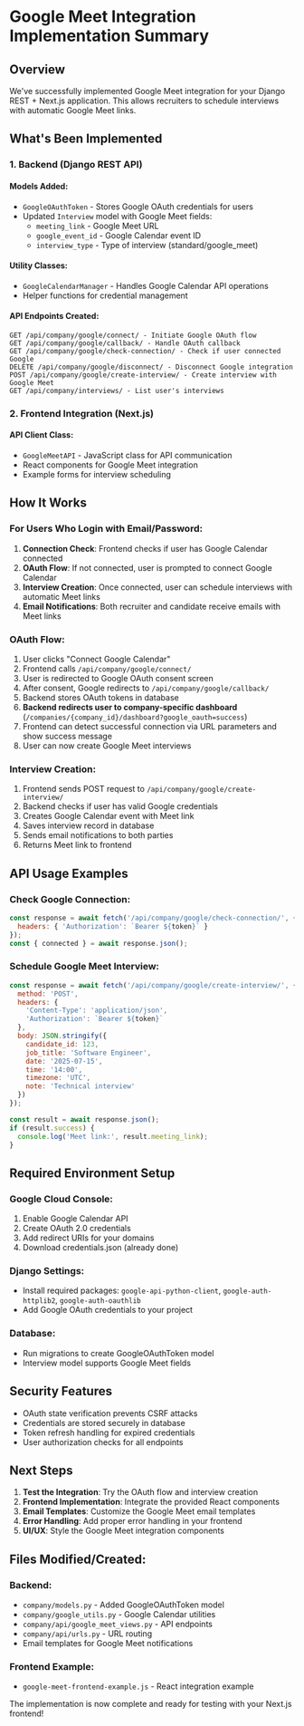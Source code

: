 # Google Meet Integration Implementation Summary

## Overview
We've successfully implemented Google Meet integration for your Django REST + Next.js application. This allows recruiters to schedule interviews with automatic Google Meet links.

## What's Been Implemented

### 1. Backend (Django REST API)

#### Models Added:
- `GoogleOAuthToken` - Stores Google OAuth credentials for users
- Updated `Interview` model with Google Meet fields:
  - `meeting_link` - Google Meet URL
  - `google_event_id` - Google Calendar event ID
  - `interview_type` - Type of interview (standard/google_meet)

#### Utility Classes:
- `GoogleCalendarManager` - Handles Google Calendar API operations
- Helper functions for credential management

#### API Endpoints Created:
```
GET /api/company/google/connect/ - Initiate Google OAuth flow
GET /api/company/google/callback/ - Handle OAuth callback
GET /api/company/google/check-connection/ - Check if user connected Google
DELETE /api/company/google/disconnect/ - Disconnect Google integration
POST /api/company/google/create-interview/ - Create interview with Google Meet
GET /api/company/interviews/ - List user's interviews
```

### 2. Frontend Integration (Next.js)

#### API Client Class:
- `GoogleMeetAPI` - JavaScript class for API communication
- React components for Google Meet integration
- Example forms for interview scheduling

## How It Works

### For Users Who Login with Email/Password:

1. **Connection Check**: Frontend checks if user has Google Calendar connected
2. **OAuth Flow**: If not connected, user is prompted to connect Google Calendar
3. **Interview Creation**: Once connected, user can schedule interviews with automatic Meet links
4. **Email Notifications**: Both recruiter and candidate receive emails with Meet links

### OAuth Flow:
1. User clicks "Connect Google Calendar" 
2. Frontend calls `/api/company/google/connect/`
3. User is redirected to Google OAuth consent screen
4. After consent, Google redirects to `/api/company/google/callback/`
5. Backend stores OAuth tokens in database
6. **Backend redirects user to company-specific dashboard** (`/companies/{company_id}/dashboard?google_oauth=success`)
7. Frontend can detect successful connection via URL parameters and show success message
8. User can now create Google Meet interviews

### Interview Creation:
1. Frontend sends POST request to `/api/company/google/create-interview/`
2. Backend checks if user has valid Google credentials
3. Creates Google Calendar event with Meet link
4. Saves interview record in database
5. Sends email notifications to both parties
6. Returns Meet link to frontend

## API Usage Examples

### Check Google Connection:
```javascript
const response = await fetch('/api/company/google/check-connection/', {
  headers: { 'Authorization': `Bearer ${token}` }
});
const { connected } = await response.json();
```

### Schedule Google Meet Interview:
```javascript
const response = await fetch('/api/company/google/create-interview/', {
  method: 'POST',
  headers: {
    'Content-Type': 'application/json',
    'Authorization': `Bearer ${token}`
  },
  body: JSON.stringify({
    candidate_id: 123,
    job_title: 'Software Engineer',
    date: '2025-07-15',
    time: '14:00',
    timezone: 'UTC',
    note: 'Technical interview'
  })
});

const result = await response.json();
if (result.success) {
  console.log('Meet link:', result.meeting_link);
}
```

## Required Environment Setup

### Google Cloud Console:
1. Enable Google Calendar API
2. Create OAuth 2.0 credentials
3. Add redirect URIs for your domains
4. Download credentials.json (already done)

### Django Settings:
- Install required packages: `google-api-python-client`, `google-auth-httplib2`, `google-auth-oauthlib`
- Add Google OAuth credentials to your project

### Database:
- Run migrations to create GoogleOAuthToken model
- Interview model supports Google Meet fields

## Security Features

- OAuth state verification prevents CSRF attacks
- Credentials are stored securely in database
- Token refresh handling for expired credentials
- User authorization checks for all endpoints

## Next Steps

1. **Test the Integration**: Try the OAuth flow and interview creation
2. **Frontend Implementation**: Integrate the provided React components
3. **Email Templates**: Customize the Google Meet email templates
4. **Error Handling**: Add proper error handling in your frontend
5. **UI/UX**: Style the Google Meet integration components

## Files Modified/Created:

### Backend:
- `company/models.py` - Added GoogleOAuthToken model
- `company/google_utils.py` - Google Calendar utilities
- `company/api/google_meet_views.py` - API endpoints
- `company/api/urls.py` - URL routing
- Email templates for Google Meet notifications

### Frontend Example:
- `google-meet-frontend-example.js` - React integration example

The implementation is now complete and ready for testing with your Next.js frontend!
